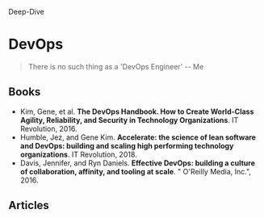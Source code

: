 Deep-Dive

# DevOps

> There is no such thing as a 'DevOps Engineer'
> -- Me

## Books

- Kim, Gene, et al. __The DevOps Handbook. How to Create World-Class Agility, Reliability, and Security in Technology Organizations__. IT Revolution, 2016.
- Humble, Jez, and Gene Kim. __Accelerate: the science of lean software and DevOps: building and scaling high performing technology organizations__. IT Revolution, 2018.
- Davis, Jennifer, and Ryn Daniels. __Effective DevOps: building a culture of collaboration, affinity, and tooling at scale__. " O'Reilly Media, Inc.", 2016.

## Articles

